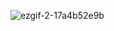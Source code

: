 ![ezgif-2-17a4b52e9b](https://user-images.githubusercontent.com/105066526/212499299-5ff9de1c-e708-490e-9f87-e2cb439f14b1.gif)
